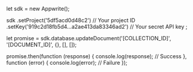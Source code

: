 let sdk = new Appwrite();

sdk
    .setProject('5df5acd0d48c2') // Your project ID
    .setKey('919c2d18fb5d4...a2ae413da83346ad2') // Your secret API key
;

let promise = sdk.database.updateDocument('[COLLECTION_ID]', '[DOCUMENT_ID]', {}, [], []);

promise.then(function (response) {
    console.log(response); // Success
}, function (error) {
    console.log(error); // Failure
});